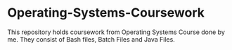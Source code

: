# Operating-Systems-Coursework

This repository holds coursework from Operating Systems Course done by me. They consist of Bash files, Batch Files and Java Files.
